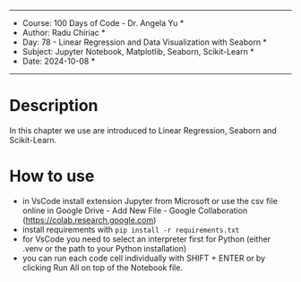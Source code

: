 
**********************************************************************
*    Course: 100 Days of Code - Dr. Angela Yu                        *
*    Author: Radu Chiriac                                            *
*    Day: 78 - Linear Regression and Data Visualization with Seaborn *
*    Subject: Jupyter Notebook, Matplotlib, Seaborn, Scikit-Learn    *
*    Date: 2024-10-08                                                *
**********************************************************************


# Description
In this chapter we use are introduced to Linear Regression, Seaborn and Scikit-Learn.

# How to use
- in VsCode install extension Jupyter from Microsoft or use the csv file online in Google Drive - Add New File - Google Collaboration (https://colab.research.google.com)
- install requirements with `pip install -r requirements.txt`
- for VsCode you need to select an interpreter first for Python (either .venv or the path to your Python installation)
- you can run each code cell individually with SHIFT + ENTER or by clicking Run All on top of the Notebook file.
